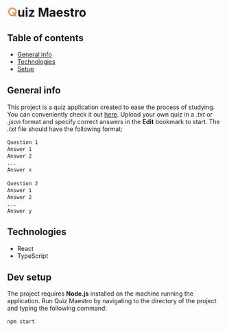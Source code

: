 <h1><img src="public/icon-title.png" alt="Q" width="24"/>uiz Maestro</h1>

## Table of contents
* [General info](#general-info)
* [Technologies](#technologies)
* [Setup](#dev-setup)
## General info
This project is a quiz application created to ease the process of studying. You can conveniently check it out [here](https://rybeusz100.github.io/quiz-maestro/). Upload your own quiz in a *.txt* or *.json* format and specify correct answers in the **Edit** bookmark to start. The *.txt* file should have the following format:
```
Question 1
Answer 1
Answer 2
...
Answer x

Question 2
Answer 1
Answer 2
...
Answer y
```
## Technologies
* React
* TypeScript
## Dev setup
The project requires **Node.js** installed on the machine running the application. Run Quiz Maestro by navigating to the directory of the project and typing the following command:
```
npm start
```
